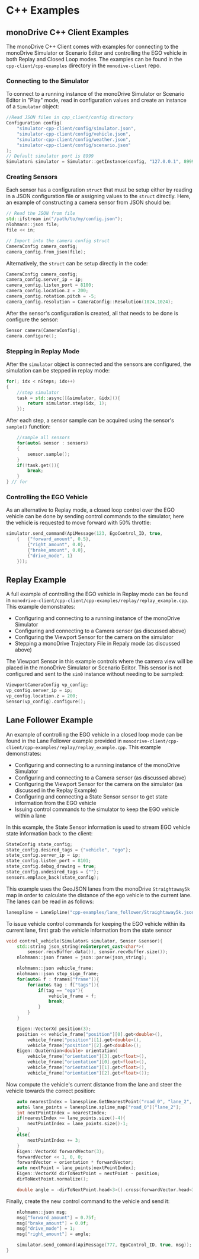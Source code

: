 # C++ Examples

## monoDrive C++ Client Examples

The monoDrive C++ Client comes with examples for connecting to the monoDrive 
Simulator or Scenario Editor and controlling the EGO vehicle in both Replay and 
Closed Loop modes. The examples can be found in the `cpp-client/cpp-examples` 
directory in the `monodive-client` repo.

### Connecting to the Simulator

To connect to a running instance of the monoDrive Simulator or Scenario Editor 
in "Play" mode, read in configuration values and create an instance of a 
`Simulator` object:

```cpp
//Read JSON files in cpp_client/config directory
Configuration config(
    "simulator-cpp-client/config/simulator.json",
    "simulator-cpp-client/config/vehicle.json",
    "simulator-cpp-client/config/weather.json",
    "simulator-cpp-client/config/scenario.json"
);
// Default simulator port is 8999
Simulator& simulator = Simulator::getInstance(config, "127.0.0.1", 8999);
```

### Creating Sensors

Each sensor has a configuration `struct` that must be setup either by reading in 
a JSON configuration file or assigning values to the `struct` directly. Here, 
an example of constructing a camera sensor from JSON should be:

```cpp
// Read the JSON from file
std::ifstream in("/path/to/my/config.json");
nlohmann::json file;
file << in;

// Import into the camera config struct
CameraConfig camera_config;
camera_config.from_json(file);
```

Alternatively, the `struct` can be setup directly in the code:

```cpp
CameraConfig camera_config;
camera_config.server_ip = ip;
camera_config.listen_port = 8100;
camera_config.location.z = 200;
camera_config.rotation.pitch = -5;
camera_config.resolution = CameraConfig::Resolution(1024,1024);
```

After the sensor's configuration is created, all that needs to be done is 
configure the sensor:

```cpp
Sensor camera(CameraConfig);
camera.configure();
```

### Stepping in Replay Mode

After the `simulator` object is connected and the sensors are configured, the 
simulation can be stepped in replay mode:

```cpp
for(; idx < nSteps; idx++)
{	
    //step simulator
    task = std::async([&simulator, &idx](){
        return simulator.step(idx, 1);
    });
```

After each step, a sensor sample can be acquired using the sensor's `sample()` 
function:

```cpp
    //sample all sensors
    for(auto& sensor : sensors)
    {
        sensor.sample();
    }
    if(!task.get()){
        break;
    }
} // for
```

### Controlling the EGO Vehicle

As an alternative to Replay mode, a closed loop control over the EGO vehicle can 
be done by sending control commands to the simulator, here the vehicle is 
requested to move forward with 50% throttle:

```cpp
simulator.send_command(ApiMessage(123, EgoControl_ID, true, 
    {   {"forward_amount", 0.5}, 
        {"right_amount", 0.0},
        {"brake_amount", 0.0},
        {"drive_mode", 1}
    }));
```

## Replay Example

A full example of controlling the EGO vehicle in Replay mode can be found in 
`monodrive-client/cpp-client/cpp-examples/replay/replay_example.cpp`. This 
example demonstrates:

* Configuring and connecting to a running instance of the monoDrive Simulator
* Configuring and connecting to a Camera sensor (as discussed above)
* Configuring the Viewport Sensor for the camera on the simulator
* Stepping a monoDrive Trajectory File in Repaly mode (as discussed above)

The Viewport Sensor in this example controls where the camera view will be 
placed in the monoDrive Simulator or Scenario Editor. This sensor is not 
configured and sent to the `sim0` instance without needing to be sampled:

```cpp
ViewportCameraConfig vp_config;
vp_config.server_ip = ip;
vp_config.location.z = 200;
Sensor(vp_config).configure();
```

## Lane Follower Example

An example of controlling the EGO vehicle in a closed loop mode can be found in 
the Lane Follower example provided in 
`monodrive-client/cpp-client/cpp-examples/replay/replay_example.cpp`. This 
example demonstrates:

* Configuring and connecting to a running instance of the monoDrive Simulator
* Configuring and connecting to a Camera sensor (as discussed above)
* Configuring the Viewport Sensor for the camera on the simulator (as discussed in the Replay Example)
* Configuring and connecting a State Sensor sensor to get state information from the EGO vehicle
* Issuing control commands to the simulator to keep the EGO vehicle within a lane

In this example, the State Sensor information is used to stream EGO vehicle 
state information back to the client:

```cpp
StateConfig state_config;
state_config.desired_tags = {"vehicle", "ego"};
state_config.server_ip = ip;
state_config.listen_port = 8101;
state_config.debug_drawing = true;
state_config.undesired_tags = {""};
sensors.emplace_back(state_config);
```

This example uses the GeoJSON lanes from the monoDrive `Straightaway5k` map in 
order to calculate the distance of the ego vehicle to the current lane. The 
lanes can be read in as follows:

```cpp
lanespline = LaneSpline("cpp-examples/lane_follower/Straightaway5k.json");
```

To issue vehicle control commands for keeping the EGO vehicle within its current 
lane, first grab the vehicle information from the state sensor

```cpp
void control_vehicle(Simulator& simulator, Sensor &sensor){
    std::string json_string(reinterpret_cast<char*>(
        sensor.recvBuffer.data()), sensor.recvBuffer.size());
    nlohmann::json frames = json::parse(json_string);

    nlohmann::json vehicle_frame;
    nlohmann::json stop_sign_frame;
    for(auto& f : frames["frame"]){
        for(auto& tag : f["tags"]){
            if(tag == "ego"){
                vehicle_frame = f;
                break;
            }
        }
    }

    Eigen::VectorXd position(3);
    position << vehicle_frame["position"][0].get<double>(),
        vehicle_frame["position"][1].get<double>(),
        vehicle_frame["position"][2].get<double>();
    Eigen::Quaternion<double> orientation(
        vehicle_frame["orientation"][3].get<float>(),
        vehicle_frame["orientation"][0].get<float>(),
        vehicle_frame["orientation"][1].get<float>(),
        vehicle_frame["orientation"][2].get<float>());
```

Now compute the vehicle's current distance from the lane and steer the vehicle 
towards the correct position:

```cpp
    auto nearestIndex = lanespline.GetNearestPoint("road_0", "lane_2", position);
    auto& lane_points = lanespline.spline_map["road_0"]["lane_2"];
    int nextPointIndex = nearestIndex;
    if(nearestIndex >= lane_points.size()-4){
        nextPointIndex = lane_points.size()-1;
    }
    else{
        nextPointIndex += 3;
    }
    Eigen::VectorXd forwardVector(3);
    forwardVector << 1, 0, 0;
    forwardVector = orientation * forwardVector;
    auto nextPoint = lane_points[nextPointIndex];
    Eigen::VectorXd dirToNextPoint = nextPoint - position;
    dirToNextPoint.normalize();

    double angle = -dirToNextPoint.head<3>().cross(forwardVector.head<3>())[2];
```    

Finally, create the new control command to the vehicle and send it:

```cpp
    nlohmann::json msg;
    msg["forward_amount"] = 0.75f;
    msg["brake_amount"] = 0.0f;
    msg["drive_mode"] = 1;
    msg["right_amount"] = angle;

    simulator.send_command(ApiMessage(777, EgoControl_ID, true, msg));
}
```
